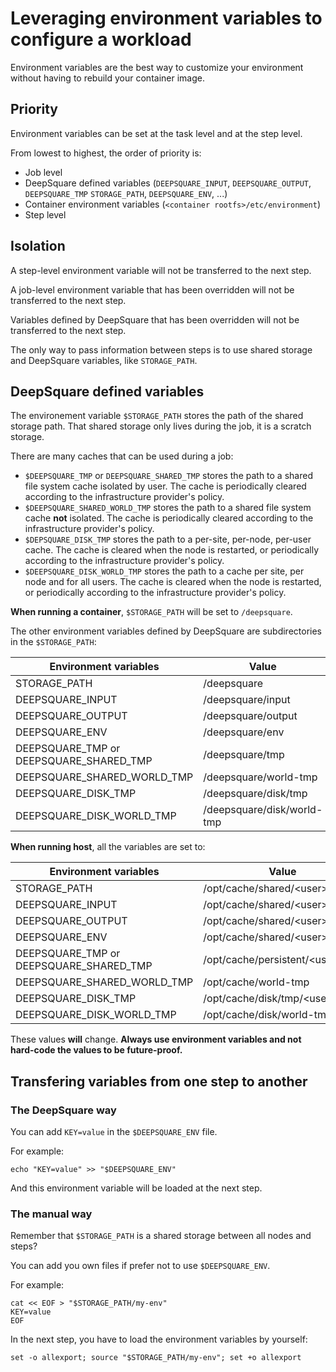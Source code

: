 # Leveraging environment variables to configure a workload

Environment variables are the best way to customize your environment without having to rebuild your container image.

## Priority

Environment variables can be set at the task level and at the step level.

From lowest to highest, the order of priority is:

- Job level
- DeepSquare defined variables (`DEEPSQUARE_INPUT`, `DEEPSQUARE_OUTPUT`, `DEEPSQUARE_TMP` `STORAGE_PATH`, `DEEPSQUARE_ENV`, ...)
- Container environment variables (`<container rootfs>/etc/environment`)
- Step level

## Isolation

A step-level environment variable will not be transferred to the next step.

A job-level environment variable that has been overridden will not be transferred to the next step.

Variables defined by DeepSquare that has been overridden will not be transferred to the next step.

The only way to pass information between steps is to use shared storage and DeepSquare variables, like `STORAGE_PATH`.

## DeepSquare defined variables

The environement variable `$STORAGE_PATH` stores the path of the shared storage path. That shared storage only lives during the job, it is a scratch storage.

There are many caches that can be used during a job:

- `$DEEPSQUARE_TMP` or `DEEPSQUARE_SHARED_TMP` stores the path to a shared file system cache isolated by user. The cache is periodically cleared according to the infrastructure provider's policy.
- `$DEEPSQUARE_SHARED_WORLD_TMP` stores the path to a shared file system cache **not** isolated. The cache is periodically cleared according to the infrastructure provider's policy.
- `$DEPSQUARE_DISK_TMP` stores the path to a per-site, per-node, per-user cache. The cache is cleared when the node is restarted, or periodically according to the infrastructure provider's policy.
- `$DEEPSQUARE_DISK_WORLD_TMP` stores the path to a cache per site, per node and for all users. The cache is cleared when the node is restarted, or periodically according to the infrastructure provider's policy.

**When running a container**, `$STORAGE_PATH` will be set to `/deepsquare`.

The other environment variables defined by DeepSquare are subdirectories in the `$STORAGE_PATH`:

| Environment variables                   | Value                      |
| --------------------------------------- | -------------------------- |
| STORAGE_PATH                            | /deepsquare                |
| DEEPSQUARE_INPUT                        | /deepsquare/input          |
| DEEPSQUARE_OUTPUT                       | /deepsquare/output         |
| DEEPSQUARE_ENV                          | /deepsquare/env            |
| DEEPSQUARE_TMP or DEEPSQUARE_SHARED_TMP | /deepsquare/tmp            |
| DEEPSQUARE_SHARED_WORLD_TMP             | /deepsquare/world-tmp      |
| DEEPSQUARE_DISK_TMP                     | /deepsquare/disk/tmp       |
| DEEPSQUARE_DISK_WORLD_TMP               | /deepsquare/disk/world-tmp |

**When running host**, all the variables are set to:

| Environment variables                   | Value                                 |
| --------------------------------------- | ------------------------------------- |
| STORAGE_PATH                            | /opt/cache/shared/&lt;user&gt;        |
| DEEPSQUARE_INPUT                        | /opt/cache/shared/&lt;user&gt;/input  |
| DEEPSQUARE_OUTPUT                       | /opt/cache/shared/&lt;user&gt;/output |
| DEEPSQUARE_ENV                          | /opt/cache/shared/&lt;user&gt;/env    |
| DEEPSQUARE_TMP or DEEPSQUARE_SHARED_TMP | /opt/cache/persistent/&lt;user&gt;    |
| DEEPSQUARE_SHARED_WORLD_TMP             | /opt/cache/world-tmp                  |
| DEEPSQUARE_DISK_TMP                     | /opt/cache/disk/tmp/&lt;user&gt;      |
| DEEPSQUARE_DISK_WORLD_TMP               | /opt/cache/disk/world-tmp             |

These values **will** change. **Always use environment variables and not hard-code the values to be future-proof.**

## Transfering variables from one step to another

### The DeepSquare way

You can add `KEY=value` in the `$DEEPSQUARE_ENV` file.

For example:

```shell title="step.command"
echo "KEY=value" >> "$DEEPSQUARE_ENV"
```

And this environment variable will be loaded at the next step.

### The manual way

Remember that `$STORAGE_PATH` is a shared storage between all nodes and steps?

You can add you own files if prefer not to use `$DEEPSQUARE_ENV`.

For example:

```shell title="step.command"
cat << EOF > "$STORAGE_PATH/my-env"
KEY=value
EOF
```

In the next step, you have to load the environment variables by yourself:

```shell title="step2.command"
set -o allexport; source "$STORAGE_PATH/my-env"; set +o allexport
```
